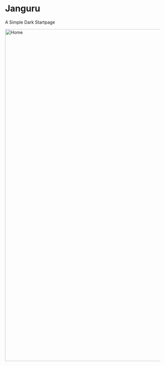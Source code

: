# Janguru
A Simple Dark Startpage

<img width="1080" alt="Home" src="https://cdn.discordapp.com/attachments/965969122640928878/1003355167393063032/Screenshot_2.png">
